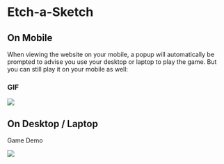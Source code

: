 # Etch-a-Sketch

## On Mobile
When viewing the website on your mobile, a popup will automatically be prompted to advise you use your desktop or laptop to play the game. But you can still play it on your mobile as well: 

### GIF
![](http://g.recordit.co/TQjVqFlC5c.gif)

## On Desktop / Laptop

Game Demo

![](http://g.recordit.co/bQols9zo5f.gif)

